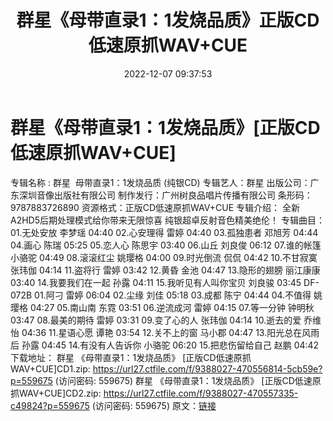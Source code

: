 ﻿---
title: 群星《母带直录1：1发烧品质》正版CD低速原抓WAV+CUE
date: 2022-12-07 09:37:53
categories: WAV车载音乐、镜像
tags: 华语中文
---
# 群星《母带直录1：1发烧品质》[正版CD低速原抓WAV+CUE]

专辑名称 :
群星  母带直录1：1发烧品质 (纯银CD)
专辑艺人：群星
出版公司：广东深圳音像出版社有限公司
制作发行：广州树良品唱片传播有限公司
条形码： 9787883726890
资源格式：正版CD低速原抓WAV+CUE
专辑介绍：
全新A2HD5后期处理模式给你带来无限惊喜
纯银超卓反射音色精美绝伦！
专辑曲目：
01.无处安放 李梦瑶 04:40
02.心安理得 雷婷 04:40
03.孤独患者 邓旭芳 04:44
04.画心 陈瑞 05:25
05.恋人心 陈思宇 03:40
06.山丘 刘良俊 06:12
07.谁的帐篷 小骆驼 04:49
08.滚滚红尘 姚璎格 04:00
09.时光倒流 侃侃 04:42
10.不甘寂寞 张玮伽 04:14
11.盗将行 雷婷 03:42
12.黄昏 金池 04:47
13.隐形的翅膀 丽江康康 03:40
14.我要我们在一起 孙露 04:11
15.我听见有人叫你宝贝 刘良骏 03:45
DF-072B
01.阿刁 雷婷 06:04
02.尘缘 刘佳 05:18
03.成都 陈宁 04:44
04.不值得 姚璎格 04:27
05.南山南 东霓 03:51
06.逆流成河 雷婷 04:15
07.等一分钟 钟明秋 03:47
08.最美的期待 雷婷 03:31
09.变了心的人 张玮伽 04:14
10.逝去的爱 乔维怡 04:36
11.星语心愿 谭艳 03:54
12.关不上的窗 马小郡 04:47
13.阳光总在风雨后 孙露 04:45
14.有没有人告诉你 小骆驼 06:20
15.把悲伤留给自己 赵鹏 04:42
下载地址：
群星 《母带直录1：1发烧品质》 [正版CD低速原抓WAV+CUE]CD1.zip: https://url27.ctfile.com/f/9388027-470556814-5cb59e?p=559675
(访问密码: 559675)
群星 《母带直录1：1发烧品质》 [正版CD低速原抓WAV+CUE]CD2.zip: https://url27.ctfile.com/f/9388027-470557335-c49824?p=559675
(访问密码: 559675)
原文：[链接](https://blog.sina.com.cn/s/blog_1647c7e76010310hb.html)